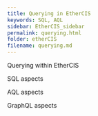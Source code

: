 ```yaml
---
title: Querying in EtherCIS
keywords: SQL, AQL
sidebar: EtherCIS_sidebar
permalink: querying.html
folder: etherCIS
filename: querying.md
---
```


Querying within EtherCIS

SQL aspects

AQL aspects

GraphQL aspects
